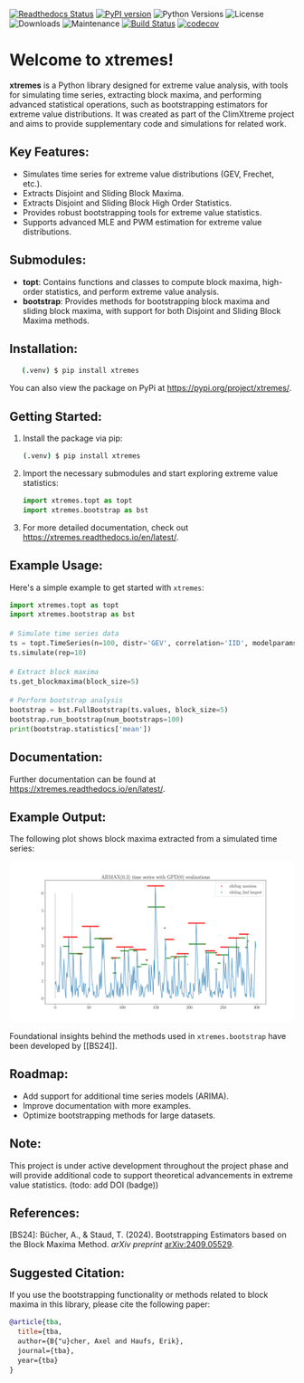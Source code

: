 
[![Readthedocs Status](https://readthedocs.org/projects/xtremes/badge/?version=latest)](https://xtremes.readthedocs.io/en/latest/)
[![PyPI version](https://badge.fury.io/py/xtremes.svg)](https://pypi.org/project/xtremes/)
![Python Versions](https://img.shields.io/pypi/pyversions/xtremes)
![License](https://img.shields.io/pypi/l/xtremes)
![Downloads](https://img.shields.io/pypi/dm/xtremes)
![Maintenance](https://img.shields.io/badge/Maintained%3F-yes-green.svg)
[![Build Status](https://github.com/haufse/xtremes/actions/workflows/ci.yml/badge.svg)](https://github.com/haufse/xtremes/actions/workflows/ci.yml)
[![codecov](https://codecov.io/gh/haufse/xtremes/branch/main/graph/badge.svg?token=YOUR_CODECOV_TOKEN)](https://codecov.io/gh/haufse/xtremes)


Welcome to xtremes!
===================

**xtremes** is a Python library designed for extreme value analysis, with tools for simulating time series, extracting block maxima, and performing advanced statistical operations, such as bootstrapping estimators for extreme value distributions. It was created as part of the ClimXtreme project and aims to provide supplementary code and simulations for related work.

Key Features:
-------------
- Simulates time series for extreme value distributions (GEV, Frechet, etc.).
- Extracts Disjoint and Sliding Block Maxima.
- Extracts Disjoint and Sliding Block High Order Statistics.
- Provides robust bootstrapping tools for extreme value statistics.
- Supports advanced MLE and PWM estimation for extreme value distributions.

Submodules:
-----------
- **topt**: Contains functions and classes to compute block maxima, high-order statistics, and perform extreme value analysis.
- **bootstrap**: Provides methods for bootstrapping block maxima and sliding block maxima, with support for both Disjoint and Sliding Block Maxima methods.

Installation:
-------------
```bash
   (.venv) $ pip install xtremes
```

You can also view the package on PyPi at <https://pypi.org/project/xtremes/>.

Getting Started:
----------------
1. Install the package via pip:
   ```bash
   (.venv) $ pip install xtremes
   ```

2. Import the necessary submodules and start exploring extreme value statistics:
   ```python
   import xtremes.topt as topt
   import xtremes.bootstrap as bst
   ```

3. For more detailed documentation, check out <https://xtremes.readthedocs.io/en/latest/>.

Example Usage:
--------------
Here's a simple example to get started with `xtremes`:

```python
import xtremes.topt as topt
import xtremes.bootstrap as bst

# Simulate time series data
ts = topt.TimeSeries(n=100, distr='GEV', correlation='IID', modelparams=[0.5])
ts.simulate(rep=10)

# Extract block maxima
ts.get_blockmaxima(block_size=5)

# Perform bootstrap analysis
bootstrap = bst.FullBootstrap(ts.values, block_size=5)
bootstrap.run_bootstrap(num_bootstraps=100)
print(bootstrap.statistics['mean'])
```

Documentation:
--------------
Further documentation can be found at <https://xtremes.readthedocs.io/en/latest/>.

Example Output:
---------------
The following plot shows block maxima extracted from a simulated time series:

![Block TopTwo Plot](images/MaxPicSBM.png)


Foundational insights behind the methods used in `xtremes.bootstrap` have been developed by [[BS24]].

Roadmap:
--------
- Add support for additional time series models (ARIMA).
- Improve documentation with more examples.
- Optimize bootstrapping methods for large datasets.

Note:
-----
This project is under active development throughout the project phase and will provide additional code to support theoretical advancements in extreme value statistics. (todo: add DOI (badge))

References:
-----------

[BS24]: Bücher, A., & Staud, T. (2024). Bootstrapping Estimators based on the Block Maxima Method. *arXiv preprint* [arXiv:2409.05529](https://arxiv.org/abs/2409.05529).


Suggested Citation:
-------------------
If you use the bootstrapping functionality or methods related to block maxima in this library, please cite the following paper:

```bibtex
@article{tba,  
  title={tba,  
  author={B{"u}cher, Axel and Haufs, Erik},  
  journal={tba},  
  year={tba}  
}

